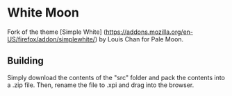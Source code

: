 # White Moon
Fork of the theme [Simple White] (https://addons.mozilla.org/en-US/firefox/addon/simplewhite/) by Louis Chan for Pale Moon.

## Building
Simply download the contents of the "src" folder  and pack the contents into a .zip file. Then, rename the file to .xpi and drag into the browser.
